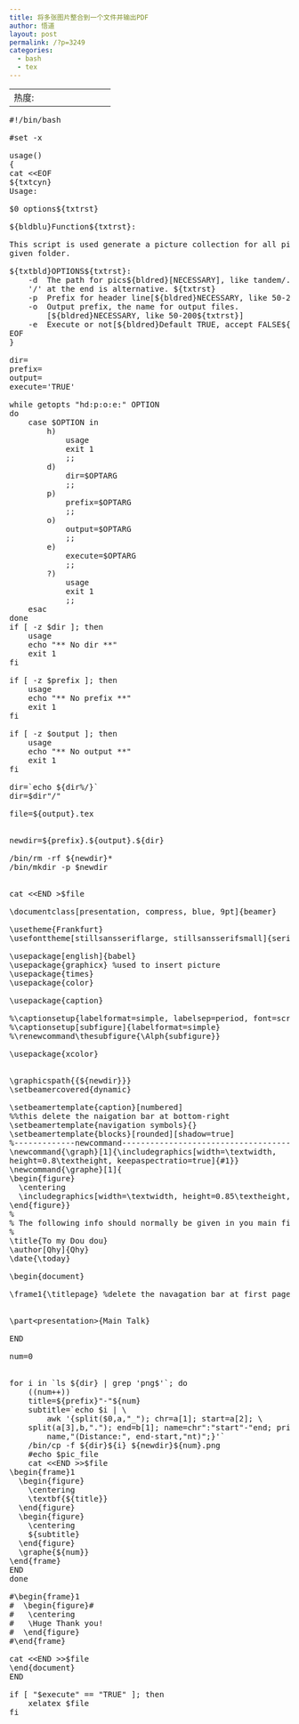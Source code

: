 ```yaml
---
title: 将多张图片整合到一个文件并输出PDF
author: 悟道
layout: post
permalink: /?p=3249
categories:
  - bash
  - tex
---
```

<table>
  <tr cellpadding=0><td>
    热度:
  </td><td cellpadding=0><img src='http://210.75.224.29/wordpress/wp-content/plugins/statpresscn/images/sun.gif' width=10 height=10 border=0 /></td><td cellpadding=0><img src='http://210.75.224.29/wordpress/wp-content/plugins/statpresscn/images/sun_dark.gif' width=10 height=10 border=0 /></td><td cellpadding=0><img src='http://210.75.224.29/wordpress/wp-content/plugins/statpresscn/images/sun_dark.gif' width=10 height=10 border=0 /></td><td cellpadding=0><img src='http://210.75.224.29/wordpress/wp-content/plugins/statpresscn/images/sun_dark.gif' width=10 height=10 border=0 /></td><td cellpadding=0><img src='http://210.75.224.29/wordpress/wp-content/plugins/statpresscn/images/sun_dark.gif' width=10 height=10 border=0 /></td></tr>
</table>

<pre class="brush: bash; title: ; notranslate" title="">#!/bin/bash

#set -x

usage()
{
cat &lt;&lt;EOF
${txtcyn}
Usage:

$0 options${txtrst}

${bldblu}Function${txtrst}:

This script is used generate a picture collection for all pics in
given folder.

${txtbld}OPTIONS${txtrst}:
	-d	The path for pics${bldred}[NECESSARY], like tandem/. The slash
	'/' at the end is alternative. ${txtrst}
	-p	Prefix for header line[${bldred}NECESSARY, like 50-200${txtrst}]
	-o	Output prefix, the name for output files.
		[${bldred}NECESSARY, like 50-200${txtrst}]
	-e	Execute or not[${bldred}Default TRUE, accept FALSE${txtrst}]
EOF
}

dir=
prefix=
output=
execute='TRUE'

while getopts "hd:p:o:e:" OPTION
do
	case $OPTION in
		h)
			usage
			exit 1
			;;
		d)
			dir=$OPTARG
			;;
		p)
			prefix=$OPTARG
			;;
		o)
			output=$OPTARG
			;;
		e)
			execute=$OPTARG
			;;
		?)
			usage
			exit 1
			;;
	esac
done
if [ -z $dir ]; then
	usage
	echo "** No dir **"
	exit 1
fi

if [ -z $prefix ]; then
	usage
	echo "** No prefix **"
	exit 1
fi

if [ -z $output ]; then
	usage
	echo "** No output **"
	exit 1
fi

dir=`echo ${dir%/}`
dir=$dir"/"

file=${output}.tex


newdir=${prefix}.${output}.${dir}

/bin/rm -rf ${newdir}*
/bin/mkdir -p $newdir


cat &lt;&lt;END &gt;$file
	
\documentclass[presentation, compress, blue, 9pt]{beamer}

\usetheme{Frankfurt}
\usefonttheme[stillsansseriflarge, stillsansserifsmall]{serif}

\usepackage[english]{babel}
\usepackage{graphicx} %used to insert picture
\usepackage{times}
\usepackage{color}

\usepackage{caption}

%\captionsetup{labelformat=simple, labelsep=period, font=scriptsize}
%\captionsetup[subfigure]{labelformat=simple}
%\renewcommand\thesubfigure{\Alph{subfigure}}

\usepackage{xcolor}


\graphicspath{{${newdir}}} 
\setbeamercovered{dynamic}

\setbeamertemplate{caption}[numbered]
%%this delete the naigation bar at bottom-right
\setbeamertemplate{navigation symbols}{} 
\setbeamertemplate{blocks}[rounded][shadow=true]
%-------------newcommand---------------------------------------------
\newcommand{\graph}[1]{\includegraphics[width=\textwidth,
height=0.8\textheight, keepaspectratio=true]{#1}}
\newcommand{\graphe}[1]{
\begin{figure}
  \centering
  \includegraphics[width=\textwidth, height=0.85\textheight, keepaspectratio=true]{#1}
\end{figure}}
%
% The following info should normally be given in you main file:
%
\title{To my Dou dou}
\author[Qhy]{Qhy}
\date{\today}

\begin{document}

\frame1{\titlepage} %delete the navagation bar at first page


\part&lt;presentation&gt;{Main Talk}

END

num=0


for i in `ls ${dir} | grep 'png$'`; do
	((num++))
	title=${prefix}"-"${num}
	subtitle=`echo $i | \
		awk '{split($0,a,"_"); chr=a[1]; start=a[2]; \
	split(a[3],b,"."); end=b[1]; name=chr":"start"-"end; print \
		name,"(Distance:", end-start,"nt)";}'`
	/bin/cp -f ${dir}${i} ${newdir}${num}.png
	#echo $pic_file
	cat &lt;&lt;END &gt;&gt;$file
\begin{frame}1
  \begin{figure}
	\centering
	\textbf{${title}}
  \end{figure}
  \begin{figure}
	\centering
	${subtitle}
  \end{figure}
  \graphe{${num}}
\end{frame}
END
done

#\begin{frame}1
#  \begin{figure}#
#	\centering
#	\Huge Thank you!
#  \end{figure}
#\end{frame}

cat &lt;&lt;END &gt;&gt;$file
\end{document}
END

if [ "$execute" == "TRUE" ]; then
	xelatex $file
fi
</pre>